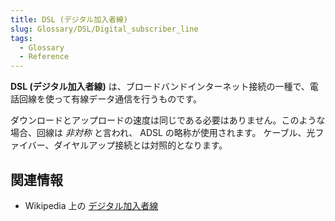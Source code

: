 ```yaml
---
title: DSL (デジタル加入者線)
slug: Glossary/DSL/Digital_subscriber_line
tags:
  - Glossary
  - Reference
---
```

**DSL (デジタル加入者線)** は、ブロードバンドインターネット接続の一種で、電話回線を使って有線データ通信を行うものです。

ダウンロードとアップロードの速度は同じである必要はありません。このような場合、回線は _非対称_ と言われ、 ADSL の略称が使用されます。
ケーブル、光ファイバー、ダイヤルアップ接続とは対照的となります。

## 関連情報

- Wikipedia 上の [デジタル加入者線](https://ja.wikipedia.org/wiki/デジタル加入者線)

